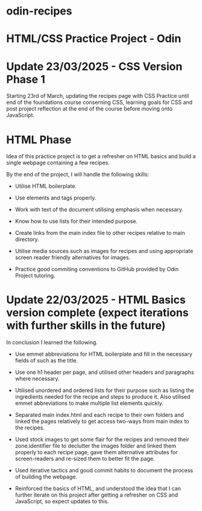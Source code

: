 # odin-recipes
# HTML/CSS Practice Project - Odin

# Update 23/03/2025 - CSS Version Phase 1

Starting 23rd of March, updating the recipes page with CSS Practice until end of the foundations course conserning CSS, learning goals for CSS and post project reflection at the end of the course before moving onto JavaScript.

# HTML Phase

Idea of this practice project is to get a refresher on HTML basics and build a single webpage
containing a few recipes.

By the end of the project, I will handle the following skills:

  - Utilise HTML boilerplate.

  - Use elements and tags properly.

  - Work with text of the document utilising emphasis when necessary.

  - Know how to use lists for their intended purpose.

  - Create links from the main index file to other recipes relative to main directory.

  - Utilise media sources such as images for recipes and using appropriate screen reader friendly alternatives for images.

  - Practice good commiting conventions to GitHub provided by Odin Project tutoring.

# Update 22/03/2025 - HTML Basics version complete (expect iterations with further skills in the future)

In conclusion I learned the following.

  - Use emmet abbreviations for HTML boilerplate and fill in the necessary fields of such as the title.

  - Use one h1 header per page, and utilised other headers and paragraphs where necessary.

  - Utilised unordered and ordered lists for their purpose such as listing the ingredients needed for the recipe and steps to produce it. 
  Also utilised emmet abbreviations to make multiple list elements quickly.

  - Separated main index.html and each recipe to their own folders and linked the pages relatively to get access two-ways from main index to the recipes.

  - Used stock images to get some flair for the recipes and removed their zone.identifier file to declutter the images folder and linked them properly to each recipe page, gave them alternative attributes for screen-readers and re-sized them to better fit the page.

  - Used iterative tactics and good commit habits to document the process of building the webpage.

  - Reinforced the basics of HTML, and understood the idea that I can further iterate on this project after getting a refresher on CSS and JavaScript, so expect updates to this.